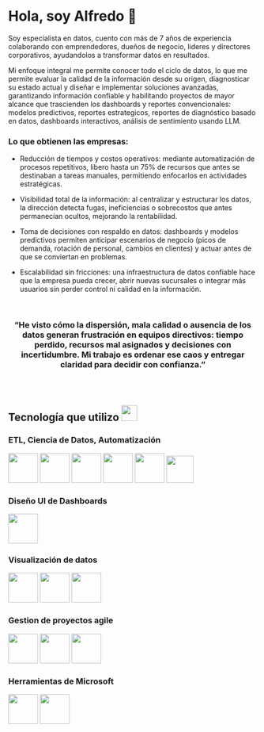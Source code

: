 <h1> Hola, soy Alfredo 👋</h1>

Soy especialista en datos, cuento con más de 7 años de experiencia colaborando con emprendedores, dueños de negocio, lideres y directores corporativos, ayudandolos a transformar datos en resultados. 

Mi enfoque integral me permite conocer todo el ciclo de datos, lo que me permite evaluar la calidad de la información desde su origen, diagnosticar su estado actual y diseñar e implementar soluciones avanzadas, garantizando información confiable y habilitando proyectos de mayor alcance que trascienden los dashboards y reportes convencionales: modelos predictivos, reportes estrategicos, reportes de diagnóstico basado en datos, dashboards interactivos, análisis de sentimiento usando LLM.


<h3>Lo que obtienen las empresas:</h3>

- Reducción de tiempos y costos operativos: mediante automatización de procesos repetitivos, libero hasta un 75% de recursos que antes se destinaban a tareas manuales, permitiendo enfocarlos en actividades estratégicas.

- Visibilidad total de la información: al centralizar y estructurar los datos, la dirección detecta fugas, ineficiencias o sobrecostos que antes permanecían ocultos, mejorando la rentabilidad.

- Toma de decisiones con respaldo en datos: dashboards y modelos predictivos permiten anticipar escenarios de negocio (picos de demanda, rotación de personal, cambios en clientes) y actuar antes de que se conviertan en problemas.

- Escalabilidad sin fricciones: una infraestructura de datos confiable hace que la empresa pueda crecer, abrir nuevas sucursales o integrar más usuarios sin perder control ni calidad en la información.
<br>


<h3 align="center">
  “He visto cómo la dispersión, mala calidad o ausencia de los datos generan frustración en equipos directivos: 
  tiempo perdido, recursos mal asignados y decisiones con incertidumbre. 
  Mi trabajo es ordenar ese caos y entregar claridad para decidir con confianza.”
<h3/div>

<br>

## Tecnología que utilizo <img src = "https://media2.giphy.com/media/QssGEmpkyEOhBCb7e1/giphy.gif?cid=ecf05e47a0n3gi1bfqntqmob8g9aid1oyj2wr3ds3mg700bl&rid=giphy.gif" width = 32px> 

### ETL, Ciencia de Datos, Automatización
<p>
  <img height="60" src="https://images.icon-icons.com/2699/PNG/512/python_vertical_logo_icon_168039.png">
  <img height="60" src="https://pandas.pydata.org/static/img/pandas_secondary.svg">
  <img height="60" src="https://media.licdn.com/dms/image/v2/D5612AQFSTglfKdI9eg/article-cover_image-shrink_720_1280/article-cover_image-shrink_720_1280/0/1708971797430?e=1761782400&v=beta&t=zFgJBd8ipwhb5ljNUPe4l9YiQ04z-UqXB_K5sgWv23o">
  <img height="60" src="https://mariadb.com/wp-content/uploads/2019/11/mariadb-logo-vert_blue-transparent.png">
  <img height="60" src="https://habrastorage.org/getpro/moikrug/uploads/company/100/007/550/9/logo/medium_d197dea59dab4419b05c56a4b19ce66b.png">
  <img height="55" src="https://upload.wikimedia.org/wikipedia/commons/9/9a/Visual_Studio_Code_1.35_icon.svg">

</p>

### Diseño UI de Dashboards

<p>
  <img height="60" src="https://1000logos.net/wp-content/uploads/2024/09/Figma-Emblem.png">
</p>

### Visualización de datos
<p>
  <img height="60" src="https://upload.wikimedia.org/wikipedia/commons/c/cf/New_Power_BI_Logo.svg">
  <img height="60" src="https://www.svgrepo.com/show/354012/looker-icon.svg">
  <img height="60" src="https://1000logos.net/wp-content/uploads/2022/03/Tableau-Logo.png">
  </p>

### Gestion de proyectos agile

<p>
  <img height="60" src="https://upload.wikimedia.org/wikipedia/commons/archive/e/e9/20220918151012%21Notion-logo.svg">
  <img height="60" src="https://images.saasworthy.com/jira_2493_logo_1748938435_bqjcu.png">
  <img height="60" src="https://www.mlpro.com.br/content/img/Microsoft_Planner_MLPro.png">
</p>

### Herramientas de Microsoft
<p>
  <img height="60" src="https://upload.wikimedia.org/wikipedia/commons/4/4d/Microsoft_Power_Automate.svg">
  <img height="60" src="https://gcg.com.mx/wp-content/uploads/2024/06/powerapp-2020-icon-1024x1024-1-200x200.png">
</p>


